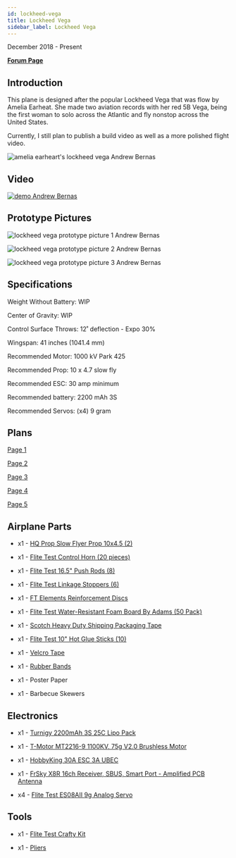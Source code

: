 ```yaml
---
id: lockheed-vega
title: Lockheed Vega
sidebar_label: Lockheed Vega
---
```


December 2018 - Present

**[Forum Page](https://forum.flitetest.com/index.php?threads/swappable-lockheed-vega-scratch-build.57538/#post-490118)**

## Introduction

This plane is designed after the popular Lockheed Vega that was flow by Amelia Earheat. She made two aviation records with her red 5B Vega, being the first woman to solo across the Atlantic and fly nonstop across the United States.

Currently, I still plan to publish a build video as well as a more polished flight video. 

![amelia earheart's lockheed vega Andrew Bernas](assets/in-progress/lockheed-vega/lockheed-vega-amelia-earhart.jpg)

## Video

[![demo Andrew Bernas](assets/in-progress/lockheed-vega/demo.jpg)](https://www.youtube.com/watch?v=GPNp3jSjrzM)

## Prototype Pictures

![lockheed vega prototype picture 1 Andrew Bernas](assets/in-progress/lockheed-vega/lockheed-vega-prototype-picture-1.jpg)

![lockheed vega prototype picture 2 Andrew Bernas](assets/in-progress/lockheed-vega/lockheed-vega-prototype-picture-2.jpg)

![lockheed vega prototype picture 3 Andrew Bernas](assets/in-progress/lockheed-vega/lockheed-vega-prototype-picture-3.jpg)

## Specifications

Weight Without Battery: WIP

Center of Gravity: WIP

Control Surface Throws: 12˚ deflection - Expo 30%

Wingspan: 41 inches (1041.4 mm)

Recommended Motor: 1000 kV Park 425

Recommended Prop: 10 x 4.7 slow fly

Recommended ESC: 30 amp minimum

Recommended battery: 2200 mAh 3S

Recommended Servos: (x4) 9 gram 

## Plans

[Page 1](https://ftforumx2.s3.amazonaws.com/2020/07/316068_987f3179f3db1847fcb8c77fefc5c8ae.pdf)

[Page 2](https://ftforumx2.s3.amazonaws.com/2020/07/316069_1989159290b8fe9b69443c179f03c988.pdf)

[Page 3](https://ftforumx2.s3.amazonaws.com/2020/07/316070_04f0a476a964c8ff0a99e6095574f6d3.pdf)

[Page 4](https://ftforumx2.s3.amazonaws.com/2020/07/316071_e5518e11d4e41a5af2f3e3fef71394a8.pdf)

[Page 5](https://ftforumx2.s3.amazonaws.com/2020/07/316072_5749ccda8807b6b979cf4e09f2baf9d9.pdf)

## Airplane Parts

* x1 - [HQ Prop Slow Flyer Prop 10x4.5 (2)](https://store.flitetest.com/hq-prop-slow-flyer-prop-10x4.5-2-hq-p010110450/p694739)

* x1 - [Flite Test Control Horn (20 pieces)](https://store.flitetest.com/flite-test-control-horn-20-pieces-flt-2005/p674276)

* x1 - [Flite Test 16.5" Push Rods (8)](https://store.flitetest.com/flite-test-16.5-push-rods-8-flt-2070/p791695)

* x1 - [Flite Test Linkage Stoppers (6)](https://store.flitetest.com/flite-test-linkage-stoppers-6-flt-2088/p846375)

* x1 - [FT Elements Reinforcement Discs](https://b2b.flitetest.com/ft-elements-reinforcement-discs/)

* x1 - [Flite Test Water-Resistant Foam Board By Adams (50 Pack)](https://store.flitetest.com/flite-test-waterresistant-foam-board-by-adams-50-pack-flt-2049/p674258)

* x1 - [Scotch Heavy Duty Shipping Packaging Tape](https://www.amazon.com/Scotch-Shipping-Packaging-Dispenser-142-6/dp/B000J07BRQ)

* x1 - [Flite Test 10" Hot Glue Sticks (10)](https://store.flitetest.com/flite-test-10-hot-glue-sticks-10-flt-2056/p675953)

* x1 - [Velcro Tape](https://www.amazon.com/VELCRO-Brand-Industrial-Strength-Superior/dp/B00114LOMM/ref=sr_1_1_sspa?keywords=velcro&qid=1563836688&s=gateway&sr=8-1-spons&th=1)

* x1 - [Rubber Bands](https://www.amazon.com/Alliance-26339-Advantage-Contains-Approx/dp/B008X09PGO/ref=sr_1_5?gclid=EAIaIQobChMIs5i279zt4wIVVRx9Ch1lagjREAAYAiAAEgKcK_D_BwE&hvadid=174255625898&hvdev=c&hvlocphy=9031971&hvnetw=g&hvpos=1t2&hvqmt=e&hvrand=9585746456564511481&hvtargid=kwd-90756301&hydadcr=24663_9649017&keywords=rubber+bands&qid=1565076670&s=gateway&sr=8-5)

* x1 -  Poster Paper

* x1 - Barbecue Skewers

## Electronics

* x1 - [Turnigy 2200mAh 3S 25C Lipo Pack](https://hobbyking.com/en_us/turnigy-2200mah-3s-25c-lipo-pack.html)

* x1 - [T-Motor MT2216-9 1100KV, 75g V2.0 Brushless Motor](https://www.gravesrc.com/t-motor-1100kv-v2-0-mt2216.html)

* x1 - [HobbyKing 30A ESC 3A UBEC](https://hobbyking.com/en_us/hobby-king-30a-esc-3a-ubec.html)

* x1 - [FrSky X8R 16ch Receiver, SBUS, Smart Port - Amplified PCB Antenna](https://www.getfpv.com/frsky-x8r-16ch-receiver-sbus-smart-port-amplified-pcb-antenna.html)

* x4 - [Flite Test ES08AII 9g Analog Servo](https://store.flitetest.com/flite-test-es08aii-9g-analog-servo-flt-3032/p785288)

## Tools

* x1 - [Flite Test Crafty Kit](https://store.flitetest.com/flite-test-crafty-kit-flt-5010/p791877)

* x1 - [Pliers](https://www.amazon.com/Tools-VISE-GRIP-Pliers-6-Inch-2078216/dp/B000A0OW2M?ref_=Oct_BSellerC_553314_1&pf_rd_p=192c0672-a4fc-5e22-b935-349dd71711e1&pf_rd_s=merchandised-search-6&pf_rd_t=101&pf_rd_i=553314&pf_rd_m=ATVPDKIKX0DER&pf_rd_r=2M4HQBG3AXGM6CT25QDS&pf_rd_r=2M4HQBG3AXGM6CT25QDS&pf_rd_p=192c0672-a4fc-5e22-b935-349dd71711e1)

